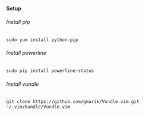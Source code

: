 #### Setup

###### Install pip

```
sudo yum install python-pip
```

###### Install powerline

```
sudo pip install powerline-status
```

###### Install vundle

```
git clone https://github.com/gmarik/Vundle.vim.git ~/.vim/bundle/Vundle.vim
```
